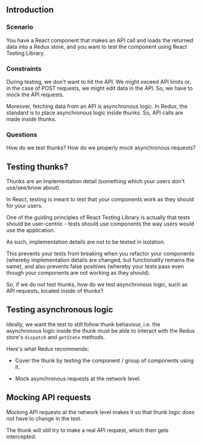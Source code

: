 ## Introduction

### Scenario

You have a React component that makes an API call and loads the returned data into a Redux store, and you want to test the component using React Testing Library.

### Constraints

During testing, we don't want to hit the API. We might exceed API limits or, in the case of POST requests, we might edit data in the API. So, we have to mock the API requests.

Moreover, fetching data from an API is asynchronous logic. In Redux, the standard is to place asynchronous logic inside thunks. So, API calls are made inside thunks.

### Questions

How do we test thunks? How do we properly mock asynchronous requests?

## Testing thunks?

Thunks are an implementation detail (something which your users don't use/see/know about).

In React, testing is meant to test that your components work as they should for your users.

One of the guiding principles of React Testing Library is actually that tests should be user-centric - tests should use components the way users would use the application.

As such, implementation details are not to be tested in isolation.

This prevents your tests from breaking when you refactor your components (whereby implementation details are changed, but functionality remains the same), and also prevents false positives (whereby your tests pass even though your components are not working as they should).

So, if we do not test thunks, how do we test asynchronous logic, such as API requests, located inside of thunks?

## Testing asynchronous logic

Ideally, we want the test to still follow thunk behaviour, i.e. the asynchronous logic inside the thunk must be able to interact with the Redux store's `dispatch` and `getState` methods.

Here's what Redux recommends:

- Cover the thunk by testing the component / group of components using it.

- Mock asynchronous requests at the network level.

## Mocking API requests

Mocking API requests at the network level makes it so that thunk logic does not have to change in the test.

The thunk will still try to make a real API request, which then gets intercepted.